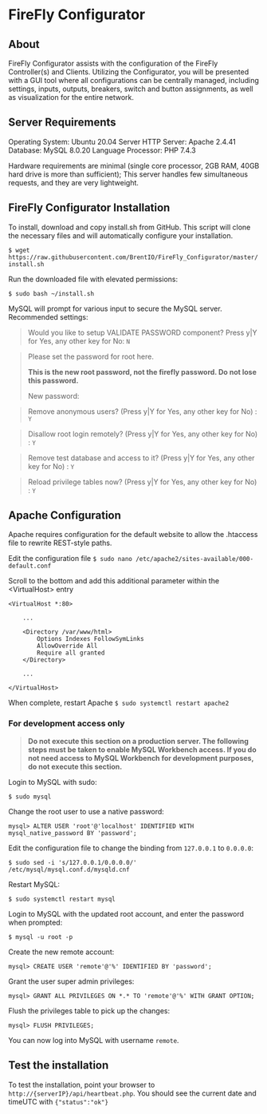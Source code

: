 # FireFly Configurator


## About
FireFly Configurator assists with the configuration of the FireFly Controller(s) and Clients.  Utilizing the Configurator, you will be presented with a GUI tool where all configurations can be centrally managed, including settings, inputs, outputs, breakers, switch and button assignments, as well as visualization for the entire network.


## Server Requirements
Operating System: Ubuntu 20.04 Server
HTTP Server: Apache 2.4.41
Database: MySQL 8.0.20
Language Processor: PHP 7.4.3

Hardware requirements are minimal (single core processor, 2GB RAM, 40GB hard drive is more than sufficient); This server handles few simultaneous requests, and they are very lightweight.


## FireFly Configurator Installation
To install, download and copy install.sh from GitHub.  This script will clone the necessary files and will automatically configure your installation.

`$ wget https://raw.githubusercontent.com/BrentIO/FireFly_Configurator/master/install.sh`


Run the downloaded file with elevated permissions:

`$ sudo bash ~/install.sh`


MySQL will prompt for various input to secure the MySQL server.  Recommended settings:

> Would you like to setup VALIDATE PASSWORD component?
> Press y|Y for Yes, any other key for No: `N`

> Please set the password for root here.
>
> **This is the new root password, not the firefly password.  Do not lose this password.**
>
> New password:

> Remove anonymous users? (Press y|Y for Yes, any other key for No) : `Y`

> Disallow root login remotely? (Press y|Y for Yes, any other key for No) : `Y`

> Remove test database and access to it? (Press y|Y for Yes, any other key for No) : `Y`

> Reload privilege tables now? (Press y|Y for Yes, any other key for No) : `Y`

## Apache Configuration
Apache requires configuration for the default website to allow the .htaccess file to rewrite REST-style paths.

Edit the configuration file
`$ sudo nano /etc/apache2/sites-available/000-default.conf`

Scroll to the bottom and add this additional parameter within the \<VirtualHost> entry
```    
<VirtualHost *:80>

    ...

    <Directory /var/www/html>
        Options Indexes FollowSymLinks
        AllowOverride All
        Require all granted
    </Directory>

    ...

</VirtualHost>
```

When complete, restart Apache
`$ sudo systemctl restart apache2`

### For development access only

> **Do not execute this section on a production server.  The following steps must be taken to enable MySQL Workbench access.  If you do not need access to MySQL Workbench for development purposes, do not execute this section.**


Login to MySQL with sudo:

`$ sudo mysql`


Change the root user to use a native password:

`mysql> ALTER USER 'root'@'localhost' IDENTIFIED WITH mysql_native_password BY 'password';`


Edit the configuration file to change the binding from `127.0.0.1` to `0.0.0.0`:

`$ sudo sed -i 's/127.0.0.1/0.0.0.0/' /etc/mysql/mysql.conf.d/mysqld.cnf`


Restart MySQL:

`$ sudo systemctl restart mysql`


Login to MySQL with the updated root account, and enter the password when prompted:

`$ mysql -u root -p`


Create the new remote account:

`mysql> CREATE USER 'remote'@'%' IDENTIFIED BY 'password';`


Grant the user super admin privileges:

`mysql> GRANT ALL PRIVILEGES ON *.* TO 'remote'@'%' WITH GRANT OPTION;`


Flush the privileges table to pick up the changes:

`mysql> FLUSH PRIVILEGES;`


You can now log into MySQL with username `remote`.


## Test the installation
To test the installation, point your browser to `http://{serverIP}/api/heartbeat.php`.  You should see the current date and timeUTC with `{"status":"ok"}`
